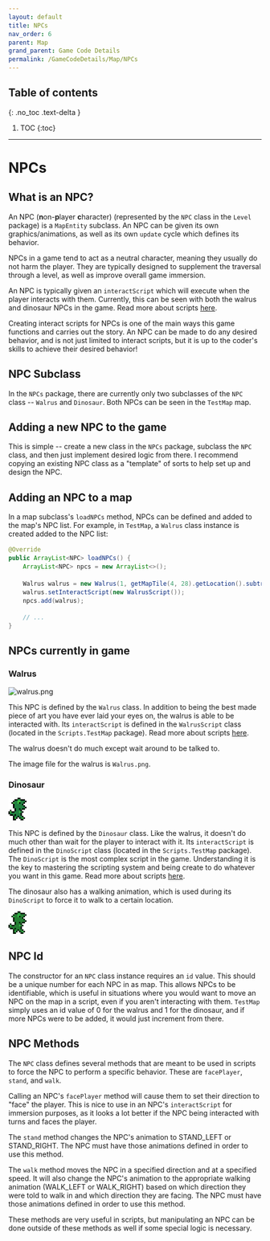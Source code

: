 ```yaml
---
layout: default
title: NPCs
nav_order: 6
parent: Map
grand_parent: Game Code Details
permalink: /GameCodeDetails/Map/NPCs
---
```


## Table of contents
{: .no_toc .text-delta }

1. TOC
{:toc}

---

# NPCs

## What is an NPC?

An NPC (**n**on-**p**layer **c**haracter) (represented by the `NPC` class in the `Level` package) is a `MapEntity` subclass. 
An NPC can be given its own graphics/animations, as well as its own `update` cycle which defines its behavior.

NPCs in a game tend to act as a neutral character, meaning they usually do not harm the player.
They are typically designed to supplement the traversal through a level, as well as improve overall game immersion.

An NPC is typically given an `interactScript` which will execute when the player interacts with them.
Currently, this can be seen with both the walrus and dinosaur NPCs in the game. 
Read more about scripts [here](./scripts.md).

Creating interact scripts for NPCs is one of the main ways this game functions and carries out the story.
An NPC can be made to do any desired behavior, and is not just limited to interact scripts, but it is up to the coder's skills to achieve their desired behavior!

## NPC Subclass

In the `NPCs` package, there are currently only two subclasses of the `NPC` class -- `Walrus` and `Dinosaur`.
Both NPCs can be seen in the `TestMap` map.

## Adding a new NPC to the game

This is simple -- create a new class in the `NPCs` package, subclass the `NPC` class, and then just implement desired logic from there.
I recommend copying an existing NPC class as a "template" of sorts to help set up and design the NPC.

## Adding an NPC to a map

In a map subclass's `loadNPCs` method, NPCs can be defined and added to the map's NPC list. 
For example, in `TestMap`, a `Walrus` class instance is created added to the NPC list:

```java
@Override
public ArrayList<NPC> loadNPCs() {
    ArrayList<NPC> npcs = new ArrayList<>();

    Walrus walrus = new Walrus(1, getMapTile(4, 28).getLocation().subtractY(40));
    walrus.setInteractScript(new WalrusScript());
    npcs.add(walrus);
    
    // ...
}
```

## NPCs currently in game

### Walrus

![walrus.png](../../../assets/images/walrus.png)

This NPC is defined by the `Walrus` class. 
In addition to being the best made piece of art you have ever laid your eyes on,
the walrus is able to be interacted with. 
Its `interactScript` is defined in the `WalrusScript` class (located in the `Scripts.TestMap` package).
Read more about scripts [here](./scripts.md).

The walrus doesn't do much except wait around to be talked to.

The image file for the walrus is `Walrus.png`.

### Dinosaur

![dinosaur.png](../../../assets/images/dinosaur.png)

This NPC is defined by the `Dinosaur` class. 
Like the walrus, it doesn't do much other than wait for the player to interact with it.
Its `interactScript` is defined in the `DinoScript` class (located in the `Scripts.TestMap` package).
The `DinoScript` is the most complex script in the game. 
Understanding it is the key to mastering the scripting system and being create to do whatever you want in this game. 
Read more about scripts [here](./scripts.md).

The dinosaur also has a walking animation, which is used during its `DinoScript` to force it to walk to a certain location.

![dinosaur-walk.gif](../../../assets/images/dinosaur-walk.gif)

## NPC Id

The constructor for an `NPC` class instance requires an `id` value. 
This should be a unique number for each NPC in as map.
This allows NPCs to be identifiable, which is useful in situations where you would want to move an NPC on the map in a script, even if you aren't interacting with them. 
`TestMap` simply uses an id value of 0 for the walrus and 1 for the dinosaur, and if more NPCs were to be added, it would just increment from there.

## NPC Methods

The `NPC` class defines several methods that are meant to be used in scripts to force the NPC to perform a specific behavior.
These are `facePlayer`, `stand`, and `walk`.

Calling an NPC's `facePlayer` method will cause them to set their direction to "face" the player.
This is nice to use in an NPC's `interactScript` for immersion purposes, as it looks a lot better if the NPC being interacted with turns and faces the player.

The `stand` method changes the NPC's animation to STAND_LEFT or STAND_RIGHT. The NPC must have those animations defined in order to use this method.

The `walk` method moves the NPC in a specified direction and at a specified speed. It will also change the NPC's animation to the appropriate walking animation (WALK_LEFT or WALK_RIGHT)
based on which direction they were told to walk in and which direction they are facing. 
The NPC must have those animations defined in order to use this method.

These methods are very useful in scripts, but manipulating an NPC can be done outside of these methods as well if some special logic is necessary. 
